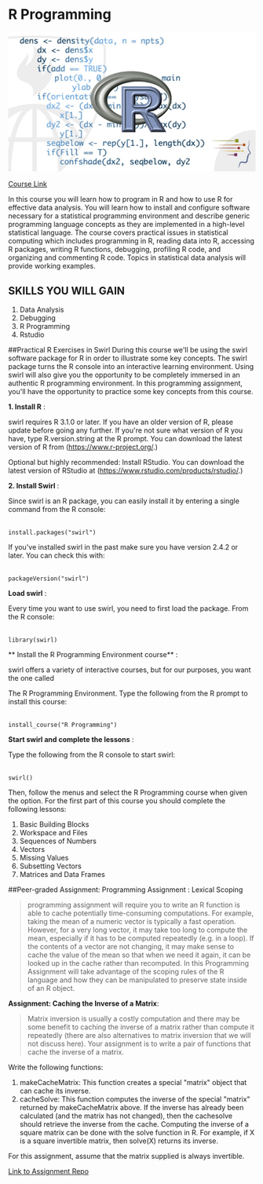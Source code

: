 # R Programming

![picture](picture.jpg)

[Course Link](https://www.coursera.org/learn/r-programming?specialization=jhu-data-science)

In this course you will learn how to program in R and how to use R for effective data analysis.
You will learn how to install and configure software necessary for a statistical programming 
environment and describe generic programming language concepts as they are implemented in a high-level
statistical language. The course covers practical issues in statistical computing which includes programming in R,
reading data into R, accessing R packages, writing R functions, debugging, profiling R code, and organizing
and commenting R code. Topics in statistical data analysis will provide working examples.

## SKILLS YOU WILL GAIN
1. Data Analysis
2. Debugging
3. R Programming
4. Rstudio

##Practical R Exercises in Swirl
During this course we'll be using the swirl software package for R in order to illustrate some key concepts.
The swirl package turns the R console into an interactive learning environment. Using swirl will also give you
the opportunity to be completely immersed in an authentic R programming environment. In this programming assignment,
you'll have the opportunity to practice some key concepts from this course.

**1. Install R** :

swirl requires R 3.1.0 or later. If you have an older version of R, please update before going any further.
If you're not sure what version of R you have, 
type R.version.string at the R prompt. 
You can download the latest version of R from (https://www.r-project.org/.)


Optional but highly recommended: Install RStudio.
You can download the latest version of RStudio at (https://www.rstudio.com/products/rstudio/.)

**2. Install Swirl** : 

Since swirl is an R package, you can easily install it by entering
a single command from the R console:


```{r}

install.packages("swirl")

```

If you've installed swirl in the past make sure you have version 2.4.2 or later.
You can check this with:

```{r}

packageVersion("swirl")

```



**Load swirl** :

Every time you want to use swirl, you need to first load the package. From the R console:


```{r}

library(swirl)

```

** Install the R Programming Environment course** :

swirl offers a variety of interactive courses, but for our purposes, you want the one called

The R Programming Environment. Type the following from the R prompt to install this course:


```{r}

install_course("R Programming")

```



**Start swirl and complete the lessons** :

Type the following from the R console to start swirl:

```{r}

swirl()

```

Then, follow the menus and select the R Programming course when given the option. For the first part of this course you should complete the following lessons:

1. Basic Building Blocks
2. Workspace and Files
3. Sequences of Numbers
4. Vectors
5. Missing Values
6. Subsetting Vectors
7. Matrices and Data Frames



##Peer-graded Assignment: Programming Assignment : Lexical Scoping
>programming assignment will require you to write an R function is able to cache potentially
time-consuming computations. For example, taking the mean of a numeric vector is typically a
fast operation. However, for a very long vector, it may take too long to compute the mean,
especially if it has to be computed repeatedly (e.g. in a loop). If the contents of a vector are not changing,
it may make sense to cache the value of the mean so that when we need it again, it can be looked up
in the cache rather than recomputed. In this Programming Assignment will take advantage of the scoping rules
of the R language and how they can be manipulated to preserve state inside of an R object.

**Assignment: Caching the Inverse of a Matrix**:
>Matrix inversion is usually a costly computation and there may be some benefit
to caching the inverse of a matrix rather than compute it repeatedly (there are also alternatives to matrix inversion that we will not discuss here).
Your assignment is to write a pair of functions that cache the inverse of a matrix.

Write the following functions:

1. makeCacheMatrix: This function creates a special "matrix" object that can cache its inverse.
2. cacheSolve: This function computes the inverse of the special "matrix" returned by makeCacheMatrix above. If the inverse has already been calculated (and the matrix has not changed), then the cachesolve should retrieve the inverse from the cache.
 Computing the inverse of a square matrix can be done with the solve function in R. For example, if X is a square invertible matrix, then solve(X) returns its inverse.

For this assignment, assume that the matrix supplied is always invertible.

[Link to Assignment Repo](https://github.com/athos2113/ProgrammingAssignement2)
